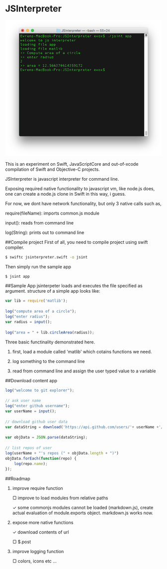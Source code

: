 JSInterpreter
=====================

![JSInterpreter](screen.png)

This is an experiment on Swift, JavaScriptCore and out-of-xcode compilation of
Swift and Objective-C projects. 

JSInterpreter is javascript interpreter for command line.

Exposing required native functionality to javascript vm, like node.js does, one can create a node.js clone in Swift in this way, i guess.

For now, we dont have network functionality, but only 3 native calls such as,

require(fileName): imports common.js module

input(): reads from command line

log(String): prints out to command line


##Compile project
First of all, you need to compile project using swift compiler.

```bash
$ swiftc jsinterpreter.swift -o jsint
```

Then simply run the sample app

```bash
$ jsint app
```

##Sample App
jsinterpeter loads and executes the file specified as argument.
structure of a simple app looks like:

```js
var lib = require('matlib');

log("compute area of a circle");
log("enter radius");
var radius = input();

log("area = " + lib.circleArea(radius));
```

Three basic functinality demonstrated here. 

1. first, load a module called 'matlib' which cotains  functions we need. 

2. log something to the command line

3. read from command line and assign the user typed value to a variable

##Download content app

```js
log("welcome to git explorer");

// ask user name
log("enter github username");
var userName = input();

// download github user data
var dataString = download('https://api.github.com/users/'+ userName +'/repos');

var objData = JSON.parse(dataString);

// list repos of user
log(userName + "'s repos (" + objData.length + ")")
objData.forEach(function(repo) {
	log(repo.name);
});
```


##Roadmap
1. improve require function

	▢ improve to load modules from relative paths

	✓ some commonjs modules cannot be loaded (markdown.js), create actual evaluation of module.exports object. markdown.js works now.

2. expose more native functions

	✓ download contents of url

	▢ $.post

3. improve logging function

	▢ colors, icons etc ...
